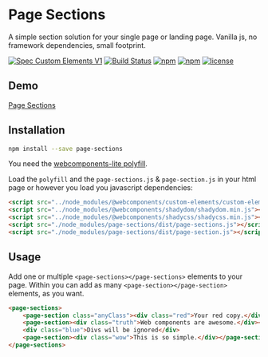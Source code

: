 # Page Sections
A simple section solution for your single page or landing page. Vanilla js, no framework dependencies, small footprint.

[![Spec Custom Elements V1](https://img.shields.io/badge/spec-custom%20elements%20v1-F52757.svg?style=flat-square)](https://www.w3.org/TR/custom-elements/)
[![Build Status](https://img.shields.io/travis/nuclei/page-sections/master.svg?style=flat-square)](https://travis-ci.org/nuclei/page-sections) [![npm](https://img.shields.io/npm/v/page-sections.svg?style=flat-square)](https://www.npmjs.com/package/page-sections) [![npm](https://img.shields.io/npm/dt/page-sections.svg?style=flat-square)](https://www.npmjs.com/package/page-sections) [![license](https://img.shields.io/github/license/nuclei/page-sections.svg?style=flat-square)](https://github.com/nuclei/page-sections/blob/master/LICENSE)

## Demo
[Page Sections](https://nuclei.github.io/page-sections/index.html)

## Installation
```bash
npm install --save page-sections
```

You need the [webcomponents-lite polyfill](https://github.com/webcomponents/webcomponentsjs).

Load the `polyfill` and the `page-sections.js` & `page-section.js` in your html page or however you load you javascript dependencies:

```html
<script src="../node_modules/@webcomponents/custom-elements/custom-elements.min.js"></script>
<script src="../node_modules/@webcomponents/shadydom/shadydom.min.js"></script>
<script src="../node_modules/@webcomponents/shadycss/shadycss.min.js"></script>
<script src="./node_modules/page-sections/dist/page-sections.js"></script>
<script src="./node_modules/page-sections/dist/page-section.js"></script>
```

## Usage
Add one or multiple `<page-sections></page-sections>` elements to your page. Within you can add as many `<page-section></page-section>` elements, as you want.

```html
<page-sections>
    <page-section class="anyClass"><div class="red">Your red copy.</div></page-section>
    <page-section><div class="truth">Web components are awesome.</div></page-section>
    <div class="blue">Divs will be ignored</div>
    <page-section><div class="wow">This is so simple.</div></page-section>
</page-sections>
```
